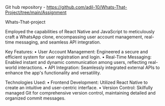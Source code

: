 Git hub repository - https://github.com/adil-10/Whats-That-Project/tree/main/Assignment

Whats-That-project

Employed the capabilities of React Native and JavaScript to meticulously craft a WhatsApp clone, encompassing user account management, real-time messaging, and seamless API integration.

Key Features:
•	User Account Management: Engineered a secure and efficient system for user registration and login.
•	Real-Time Messaging: Enabled instant and dynamic communication among users, reflecting real-world interactions.
•	API Integration: Seamlessly integrated external APIs to enhance the app's functionality and versatility.

Technologies Used:
•	Frontend Development: Utilized React Native to create an intuitive and user-centric interface.
•	Version Control: Skilfully managed Git for comprehensive version control, maintaining detailed and organized commit messages.


